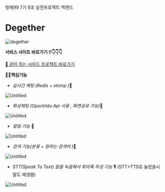 항해99 7기 8조 실전프로젝트 백엔드
# Degether
![degether](https://user-images.githubusercontent.com/105037035/181914211-32c60631-afcd-43f5-b050-731eecc7ee06.png)

**서비스 사이트 바로가기 !!👇👇👇**

[🌝 같이 하는 사이드 프로젝트 바로가기](http://degether.shop)

**💪🏼핵심기능**

- *실시간 채팅 (Redis + stomp )*💬

![Untitled](https://s3-us-west-2.amazonaws.com/secure.notion-static.com/753afdd0-2e34-423c-a90e-865fc8bb995b/Untitled.png)

- *화상채팅  (OpenVidu Api 사용 , 화면공유 가능)*🔲

![Untitled](https://s3-us-west-2.amazonaws.com/secure.notion-static.com/40300dbd-f42e-47ce-9538-61aef45e480e/Untitled.png)

- *알림 기능* 🔔

![Untitled](https://s3-us-west-2.amazonaws.com/secure.notion-static.com/3ea75962-c419-4a5e-a197-4536fc5436ef/Untitled.png)

- *검색 기능(분류 + 원하는 검색어 )*🔎

![Untitled](https://s3-us-west-2.amazonaws.com/secure.notion-static.com/9ca6c0b1-1502-415f-a036-68ae3999696e/Untitled.png)

- *STT(Speak To Text) 말을 녹음해서 회의록 작성 기능* 🎙️ (STT>TTS로 눌렀을시 말도 재생됌)

![Untitled](https://s3-us-west-2.amazonaws.com/secure.notion-static.com/4f59823b-27ca-4775-b01b-221060b65817/Untitled.png)
